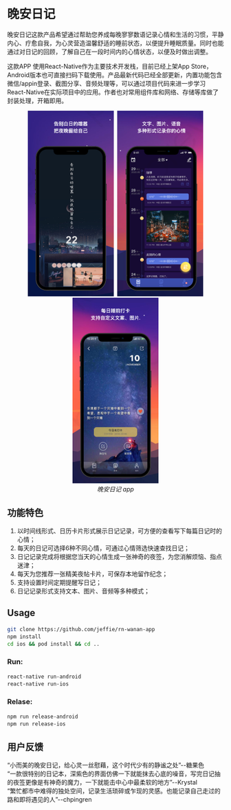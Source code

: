 # 晚安日记
晚安日记这款产品希望通过帮助您养成每晚寥寥数语记录心情和生活的习惯，平静内心、疗愈自我，为心灵营造温馨舒适的睡前状态，以便提升睡眠质量。同时也能通过对日记的回顾，了解自己在一段时间内的心情状态，以便及时做出调整。  

这款APP 使用React-Native作为主要技术开发栈，目前已经上架App Store，Android版本也可直接扫码下载使用。产品最新代码已经全部更新，内置功能包含微信/appin登录、截图分享、音频处理等，可以通过项目代码来进一步学习React-Native在实际项目中的应用。作者也对常用组件库和网络、存储等库做了封装处理，开箱即用。

<p align="center" >
  <kbd>
    <img src="https://github.com/jeffie/rn-wanan-app/blob/master/screenshot/1.png" title="Scroll Demo" float="left" width="200">
  </kbd>
  <kbd>
    <img src="https://github.com/jeffie/rn-wanan-app/blob/master/screenshot/2.png" title="Priority Demo" float="left" width="200">
  </kbd>
    <kbd>
    <img src="https://github.com/jeffie/rn-wanan-app/blob/master/screenshot/3.png" title="Priority Demo" float="left" width="200">
  </kbd>
  <br>
  <em>晚安日记 app</em>
</p>

## 功能特色
1. 以时间线形式、日历卡片形式展示日记记录，可方便的查看写下每篇日记时的心情；
2. 每天的日记可选择6种不同心情，可通过心情筛选快速查找日记；
3. 日记记录完成将根据您当天的心情生成一张神奇的夜签，为您消解烦恼、指点迷津；
4. 每天为您推荐一张精美夜帖卡片，可保存本地留作纪念；
5. 支持设置时间定期提醒写日记；
6. 日记记录形式支持文本、图片、音频等多种模式；

## Usage  
```bash
git clone https://github.com/jeffie/rn-wanan-app  
npm install  
cd ios && pod install && cd ..
```
### Run:
```bash
react-native run-android
react-native run-ios
```
### Relase:
```bash
npm run release-android
npm run release-ios
```

## 用户反馈
“小而美的晚安日记，给心灵一丝慰藉，这个时代少有的静谧之处”--糖果色  
“一款很特别的日记本，深紫色的界面仿佛一下就能抹去心底的噪音，写完日记抽的夜签更像是有神奇的魔力，一下就能击中心中最柔软的地方”--Krystal   
“繁忙都市中难得的独处空间，记录生活琐碎或乍现的灵感。也能记录自己走过的路和即将遇见的人”--chpingren  

